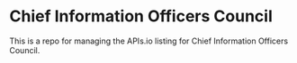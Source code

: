 # Chief Information Officers Council
This is a repo for managing the APIs.io listing for Chief Information Officers Council.
